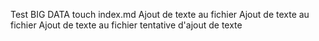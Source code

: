 Test BIG DATA touch index.md
Ajout de texte au fichier
Ajout de texte au fichier
Ajout de texte au fichier
tentative d'ajout de texte

